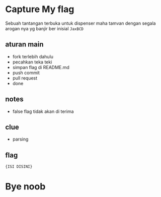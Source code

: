 # Capture My flag
Sebuah tantangan terbuka untuk dispenser maha tamvan dengan segala arogan nya yg banjir ber inisial `JaxBCD`

## aturan main
- fork terlebih dahulu
- pecahkan teka teki
- simpan flag di README.md
- push commit
- pull request
- done

## notes
 - false flag tidak akan di terima

## clue
- parsing

## flag
`{ISI DISINI}`

# Bye noob


